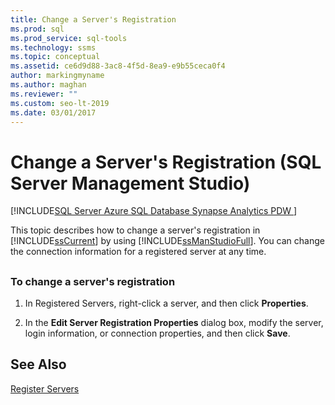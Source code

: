 ```yaml
---
title: Change a Server's Registration
ms.prod: sql
ms.prod_service: sql-tools
ms.technology: ssms
ms.topic: conceptual
ms.assetid: ce6d9d88-3ac8-4f5d-8ea9-e9b55ceca0f4
author: markingmyname
ms.author: maghan
ms.reviewer: ""
ms.custom: seo-lt-2019
ms.date: 03/01/2017
---
```


# Change a Server&#39;s Registration (SQL Server Management Studio)

[!INCLUDE[SQL Server Azure SQL Database Synapse Analytics PDW ](../../includes/applies-to-version/sql-asdb-asdbmi-asdw-pdw.md)]

This topic describes how to change a server's registration in [!INCLUDE[ssCurrent](../../includes/sscurrent-md.md)] by using [!INCLUDE[ssManStudioFull](../../includes/ssmanstudiofull-md.md)]. You can change the connection information for a registered server at any time.

## <a name="SSMSProcedure"></a>

### To change a server's registration

1. In Registered Servers, right-click a server, and then click **Properties**.

2. In the **Edit Server Registration Properties** dialog box, modify the server, login information, or connection properties, and then click **Save**.

## See Also

[Register Servers](../../tools/sql-server-management-studio/register-servers.md)